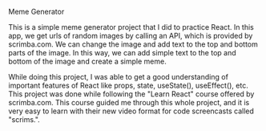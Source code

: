Meme Generator

This is a simple meme generator project that I did to practice React. In this app, we get urls of random images by calling an API, which is provided by scrimba.com. We can change the image and add text to the top and bottom parts of the image. In this way, we can add simple text to the top and bottom of the image and create a simple meme.

While doing this project, I was able to get a good understanding of important features of React like props, state, useState(), useEffect(), etc. This project was done while following the "Learn React" course offered by scrimba.com. This course guided me through this whole project, and it is very easy to learn with their new video format for code screencasts called "scrims.".

